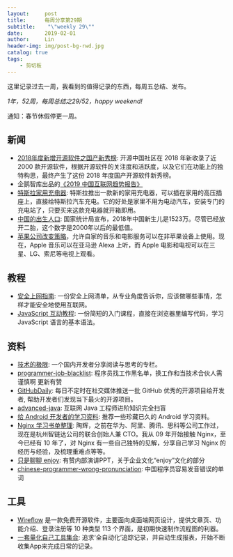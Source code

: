 ```yaml
---
layout:     post
title:      每周分享第29期
subtitle:    "\"weekly 29\""
date:       2019-02-01
author:     Lin
header-img: img/post-bg-rwd.jpg
catalog: true
tags:
    - 剪切板
---
```


这里记录过去一周，我看到的值得记录的东西，每周五总结、发布。

*1年，52周，每周总结之29/52，happy weekend!*

通知：春节休假停更一周。

## 新闻

* [2018年度新增开源软件之国产新秀榜](https://www.oschina.net/news/103781/2018-oschina-new-opensource-software-cn-top30): 开源中国社区在 2018 年新收录了近 2000 款开源软件，根据开源软件的关注度和活跃度，以及它们在功能上的独特构思，最终产生了这份 2018 年度国产开源软件新秀榜。
* 企鹅智库出品的[《2019 中国互联网趋势报告》](https://mp.weixin.qq.com/s?__biz=MzA5NDMxMTAyMg==&mid=2650248473&idx=1&sn=79b1d2b90fe1fd7abc66d88596b9ccfd&scene=21#wechat_redirect)
* [特斯拉家用充电器](https://techcrunch.com/2019/01/16/tesla-unveils-first-home-charging-station-that-can-be-plugged-into-a-wall-outlet/): 特斯拉推出一款新的家用充电器，可以插在家用的高压插座上，直接给特斯拉汽车充电。它的好处是家里不用为电动汽车，安装专门的充电站了，只要买来这款充电器就开箱即用。
* [中国的出生人口](https://www.bloomberg.com/news/articles/2019-01-03/china-debate-over-shrinking-birth-rate-highlights-growth-concern): 国家统计局宣布，2018年中国新生儿是1523万。尽管已经放开二胎，这个数字是2000年以后的最低值。
* [苹果公司改变策略](https://praxtime.com/2019/01/13/apples-new-services-strategy/)，允许自家的音乐和电影服务可以在非苹果设备上使用。现在，Apple 音乐可以在亚马逊 Alexa 上听，而 Apple 电影和电视可以在三星、LG、索尼等电视上观看。 

## 教程

* [安全上网指南](https://securitycheckli.st/): 一份安全上网清单，从专业角度告诉你，应该做哪些事情，怎样才能安全地使用互联网。
* [JavaScript 互动教程](https://learnjavascript.online/): 一份简短的入门课程，直接在浏览器里编写代码，学习 JavaScript 语言的基本语法。

## 资料

* [技术的极限](https://www.cnblogs.com/math/p/tech-limit-06.html): 一个国内开发者分享阅读与思考的专栏。
* [programmer-job-blacklist](https://github.com/shengxinjing/programmer-job-blacklist): 程序员找工作黑名单，换工作和当技术合伙人需谨慎啊 更新有赞
* [GitHubDaily](https://github.com/GitHubDaily/GitHubDaily): 每日不定时在社交媒体推送一批 GitHub 优秀的开源项目给开发者, 帮助开发者们发现当下最火的开源项目。
* [advanced-java](https://github.com/doocs/advanced-java): 互联网 Java 工程师进阶知识完全扫盲
* [给 Android 开发者的学习资料](https://mp.weixin.qq.com/s/7ZHky9lWlokilfSincT1ww): 推荐一些珍藏已久的 Android 学习资料。
* [Nginx 学习书单整理](https://www.infoq.cn/article/XMyOfq5tj8I-4OufdXSF): 陶辉，之前在华为、阿里、腾讯、思科等公司工作过，现在是杭州智链达公司的联合创始人兼 CTO。我从 09 年开始接触 Nginx，至今已经有 10 年了，对 Nginx 有一些自己独特的见解，分享自己学习 Nginx 的经历与经验，及梳理重难点等等。
* [只是聊聊 enjoy](https://mp.weixin.qq.com/s?__biz=MzA4NTUyMTkwMw==&mid=2453373628&idx=1&sn=ba097012eadda5e45a1a4e78a9c4a0cf): 有赞内部演讲PPT，关于企业文化“enjoy”文化的部分
* [chinese-programmer-wrong-pronunciation](https://github.com/shimohq/chinese-programmer-wrong-pronunciation): 中国程序员容易发音错误的单词

## 工具

* [Wireflow](https://wireflow.co/) 是一款免费开源软件，主要面向桌面端网页设计，提供文章页、功能介绍、登录注册等 10 种类型 113 个界面，是初期快速制作流程图的利器。
* [一套量化自己工具集合](https://github.com/linlicro/blog/blob/master/%E8%A7%82%E7%82%B9%E4%B8%8E%E6%84%9F%E6%83%B3/%E4%B8%80%E5%A5%97%E9%87%8F%E5%8C%96%E8%87%AA%E5%B7%B1%E5%B7%A5%E5%85%B7%E9%9B%86%E5%90%88:%20%E8%A1%A1%E9%87%8F%E6%AF%8F%E4%B8%80%E4%BB%BD%E5%8A%AA%E5%8A%9B.md): 追求‘全自动化’追踪记录，并自动生成报表，开始不断收集App来完成日常的记录。

